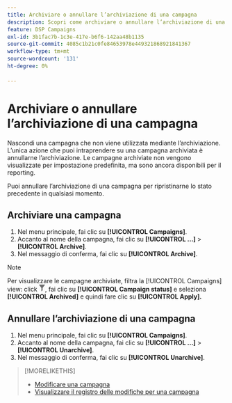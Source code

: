 ```yaml
---
title: Archiviare o annullare l’archiviazione di una campagna
description: Scopri come archiviare o annullare l’archiviazione di una campagna.
feature: DSP Campaigns
exl-id: 3b1fac7b-1c3e-417e-b6f6-142aa48b1135
source-git-commit: 4085c1b21c0fe84653978e449321868921841367
workflow-type: tm+mt
source-wordcount: '131'
ht-degree: 0%

---
```


# Archiviare o annullare l’archiviazione di una campagna

Nascondi una campagna che non viene utilizzata mediante l’archiviazione. L’unica azione che puoi intraprendere su una campagna archiviata è annullarne l’archiviazione. Le campagne archiviate non vengono visualizzate per impostazione predefinita, ma sono ancora disponibili per il reporting.

Puoi annullare l’archiviazione di una campagna per ripristinarne lo stato precedente in qualsiasi momento.

## Archiviare una campagna

1. Nel menu principale, fai clic su **[!UICONTROL Campaigns]**.
1. Accanto al nome della campagna, fai clic su  **[!UICONTROL ...]** > **[!UICONTROL Archive]**.
1. Nel messaggio di conferma, fai clic su **[!UICONTROL Archive]**.

>[!NOTE]
>
>Per visualizzare le campagne archiviate, filtra la [!UICONTROL Campaigns] view: click ![Pulsante Filtro](/help/dsp/assets/filter.png), fai clic su **[!UICONTROL Campaign status]** e seleziona **[!UICONTROL Archived]** e quindi fare clic su **[!UICONTROL Apply].**

## Annullare l’archiviazione di una campagna

1. Nel menu principale, fai clic su **[!UICONTROL Campaigns]**.
1. Accanto al nome della campagna, fai clic su  **[!UICONTROL ...]** > **[!UICONTROL Unarchive]**.
1. Nel messaggio di conferma, fai clic su **[!UICONTROL Unarchive]**.

>[!MORELIKETHIS]
>
>* [Modificare una campagna](campaign-edit.md)
>* [Visualizzare il registro delle modifiche per una campagna](campaign-change-log.md)